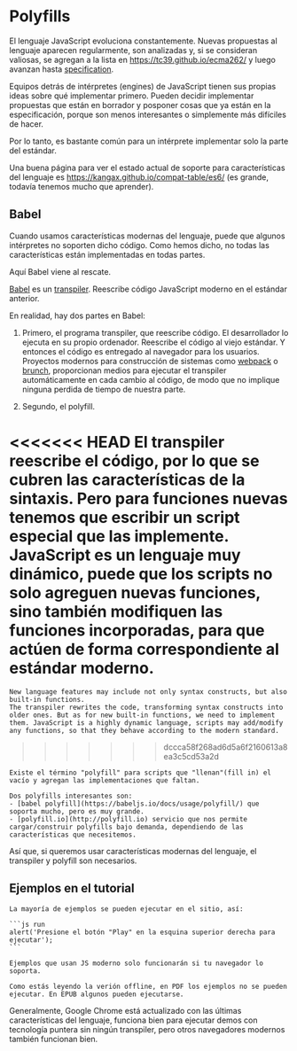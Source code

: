# Polyfills

El lenguaje JavaScript evoluciona constantemente. Nuevas propuestas al lenguaje aparecen regularmente, son analizadas y, si se consideran valiosas, se agregan a la lista en <https://tc39.github.io/ecma262/> y luego avanzan hasta [specification](http://www.ecma-international.org/publications/standards/Ecma-262.htm).

Equipos detrás de intérpretes (engines) de JavaScript tienen sus propias ideas sobre qué implementar primero. Pueden decidir implementar propuestas que están en borrador y posponer cosas que ya están en la especificación, porque son menos interesantes o simplemente más difíciles de hacer.

Por lo tanto, es bastante común para un intérprete implementar solo la parte del estándar.

Una buena página para ver el estado actual de soporte para características del lenguaje es <https://kangax.github.io/compat-table/es6/> (es grande, todavía tenemos mucho que aprender).

## Babel

Cuando usamos características modernas del lenguaje, puede que algunos intérpretes no soporten dicho código. Como hemos dicho, no todas las características están implementadas en todas partes.

Aquí Babel viene al rescate.

[Babel](https://babeljs.io) es un [transpiler](https://en.wikipedia.org/wiki/Source-to-source_compiler). Reescribe código JavaScript moderno en el estándar anterior.

En realidad, hay dos partes en Babel:

1. Primero, el programa transpiler, que reescribe código. El desarrollador lo ejecuta en su propio ordenador. Reescribe el código al viejo estándar. Y entonces el código es entregado al navegador para los usuarios. Proyectos modernos para construcción de sistemas como [webpack](http://webpack.github.io/) o [brunch](http://brunch.io/), proporcionan medios para ejecutar el transpiler automáticamente en cada cambio al código, de modo que no implique ninguna perdida de tiempo de nuestra parte.

2. Segundo, el polyfill.

<<<<<<< HEAD
    El transpiler reescribe el código, por lo que se cubren las características de la sintaxis. Pero para funciones nuevas tenemos que escribir un script especial que las implemente. JavaScript es un lenguaje muy dinámico, puede que los scripts no solo agreguen nuevas funciones, sino también modifiquen las funciones incorporadas, para que actúen de forma correspondiente al estándar moderno.
=======
    New language features may include not only syntax constructs, but also built-in functions.
    The transpiler rewrites the code, transforming syntax constructs into older ones. But as for new built-in functions, we need to implement them. JavaScript is a highly dynamic language, scripts may add/modify any functions, so that they behave according to the modern standard.
>>>>>>> dccca58f268ad6d5a6f2160613a8ea3c5cd53a2d

    Existe el término "polyfill" para scripts que "llenan"(fill in) el vacío y agregan las implementaciones que faltan.

    Dos polyfills interesantes son:
    - [babel polyfill](https://babeljs.io/docs/usage/polyfill/) que soporta mucho, pero es muy grande.
    - [polyfill.io](http://polyfill.io) servicio que nos permite cargar/construir polyfills bajo demanda, dependiendo de las características que necesitemos.

Así que, si queremos usar características modernas del lenguaje, el transpiler y polyfill son necesarios.

## Ejemplos en el tutorial


````online
La mayoría de ejemplos se pueden ejecutar en el sitio, así:

```js run
alert('Presione el botón "Play" en la esquina superior derecha para ejecutar');
```

Ejemplos que usan JS moderno solo funcionarán si tu navegador lo soporta.
````

```offline
Como estás leyendo la verión offline, en PDF los ejemplos no se pueden ejecutar. En EPUB algunos pueden ejecutarse.
```

Generalmente, Google Chrome está actualizado con las últimas características del lenguaje, funciona bien para ejecutar demos con tecnología puntera sin ningún transpiler, pero otros navegadores modernos también funcionan bien.
